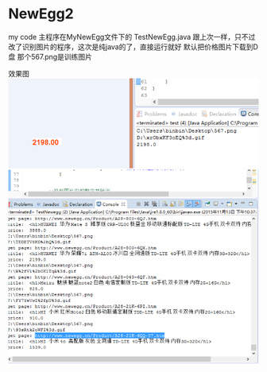# NewEgg2
my code
主程序在MyNewEgg文件下的 TestNewEgg.java
跟上次一样，只不过改了识别图片的程序，这次是纯java的了，直接运行就好
默认把价格图片下载到D盘
那个567.png是训练图片

效果图
![](https://github.com/wzbin/NewEgg2/raw/master/1.png)
![](https://github.com/wzbin/NewEgg2/raw/master/2.png)
